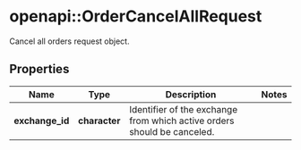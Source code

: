 # openapi::OrderCancelAllRequest

Cancel all orders request object.
## Properties
Name | Type | Description | Notes
------------ | ------------- | ------------- | -------------
**exchange_id** | **character** | Identifier of the exchange from which active orders should be canceled. | 


